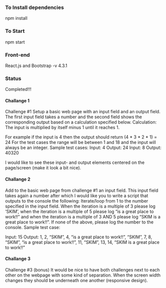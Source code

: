
### To Install dependencies
npm install 

### To Start
npm start

### Front-end 
React.js and Bootstrap -v 4.3.1


### Status
Completed!!!

####  Challange 1

Challenge #1
Setup a basic web page with an input field and an output field. The first input field takes a number and the second field shows the corresponding output based on a calculation specified below.
Calculation: The input is multiplied by itself minus 1 until it reaches 1.

For example if the input is 4 then the output should return (4 * 3 * 2 * 1) = 24
For the test cases the range will be between 1 and 18 and the input will always be an integer.
Sample test cases: Input: 4
Output: 24
Input: 8 Output: 40320

I would like to see these input- and output elements centered on the page/screen (make it look a bit nice).



#### Challange 2 

Add to the basic web page from challenge #1 an input field. This input field takes again a number after which I would like you to write a script that outputs to the console the following:
Iterate/loop from 1 to the number specified in the input field. When the iteration is a multiple of 3 please log ‘SKIM’, when the iteration is a multiple of 5 please log “is a great place to work!!” and when the iteration is a multiple of 3 AND 5 please log “SKIM is a great place to work!!”. If none of the above, please log the number to the console.
Sample test case:

Input: 15
Output:
1, 2, “SKIM”, 4, “is a great place to work!!”, “SKIM”, 7, 8, “SKIM”, “is a great place to work!!”, 11, “SKIM”, 13, 14, “SKIM is a great place to work!!”

#### Challange 3

Challenge #3 (bonus)
It would be nice to have both challenges next to each other on the webpage with some kind of separation. When the screen width changes they should be underneath one another (responsive design).


